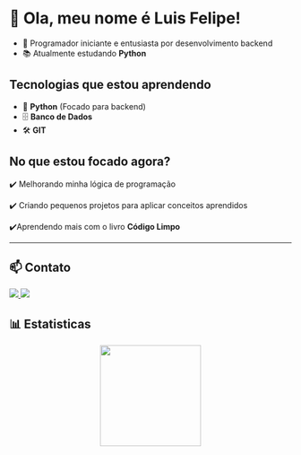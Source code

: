 # 👋 Ola, meu nome é Luis Felipe!

- 🎯 Programador iniciante e entusiasta por desenvolvimento backend
- 📚 Atualmente estudando **Python**

## Tecnologias que estou aprendendo
- 🐍 **Python** (Focado para backend)
- 🗄️ **Banco de Dados**
- 🛠️ **GIT**

## No que estou focado agora?
✔️ Melhorando minha lógica de programação

✔️ Criando pequenos projetos para aplicar conceitos aprendidos

✔️Aprendendo mais com o livro **Código Limpo**

---

## 📫 Contato

<p align="left">
    <a href="https://www.instagram.com/luisfelipeo.monteiro/">
        <img src="https://img.shields.io/badge/Instagram-E4405F?style=for-the-badge&logo=instagram&logoColor=white" />
    </a>
    <a href="mailto:luisfelipeomonteiro@gmail.com">
        <img src="https://img.shields.io/badge/Gmail-D14836?style=for-the-badge&logo=gmail&logoColor=white" />
    </a>
</p>

## 📊 Estatisticas
<div align="center">
  <img height="180em" src="https://github-readme-stats.vercel.app/api?username=LuisMonteiro0211&show_icons=true&theme=tokyonight&count_private=true" />
  <!--<img height="180em" src="https://github-readme-stats.vercel.app/api/top-langs/?username=LuisMonteiro0211&layout=compact&theme=tokyonight" /> -->
  
</div>
